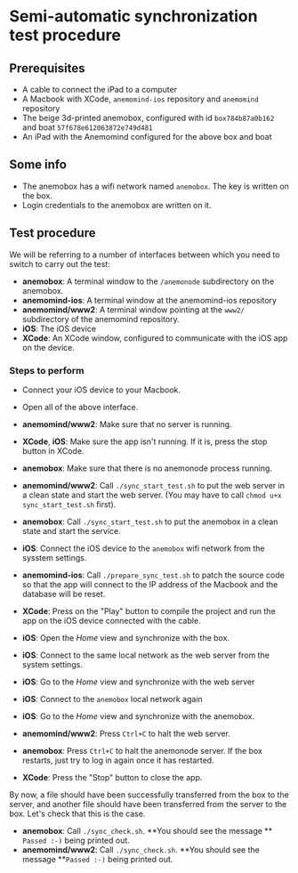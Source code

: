 # Semi-automatic synchronization test procedure

## Prerequisites
 - A cable to connect the iPad to a computer
 - A Macbook with XCode, ```anemomind-ios``` repository and ```anemomind``` repository
 - The beige 3d-printed anemobox, configured with id ```box784b87a0b162``` and boat ```57f678e612063872e749d481```
 - An iPad with the Anemomind configured for the above box and boat

## Some info
 - The anemobox has a wifi network named ```anemobox```. The key is written on the box.
 - Login credentials to the anemobox are written on it.

## Test procedure
We will be referring to a number of interfaces between which you need to switch to carry out the test:
 - **anemobox**: A terminal window to the ```/anemonode``` subdirectory on the anemobox.
 - **anemomind-ios**: A terminal window at the anemomind-ios repository
 - **anemomind/www2**: A terminal window pointing at the ```www2/``` subdirectory of the anemomind repository.
 - **iOS**: The iOS device
 - **XCode**: An XCode window, configured to communicate with the iOS app on the device.
 
### Steps to perform
 - Connect your iOS device to your Macbook.
 - Open all of the above interface.
 - **anemomind/www2**: Make sure that no server is running.
 - **XCode**, **iOS**: Make sure the app isn't running. If it is, press the stop button in XCode.

 - **anemobox**: Make sure that there is no anemonode process running.
 - **anemomind/www2**: Call ```./sync_start_test.sh``` to put the web server in a clean state and start the web server. (You may have to call ```chmod u+x sync_start_test.sh``` first).
 - **anemobox**: Call ```./sync_start_test.sh``` to put the anemobox in a clean state and start the service.
 - **iOS**: Connect the iOS device to the ```anemobox``` wifi network from the sysstem settings.
 - **anemomind-ios**: Call ```./prepare_sync_test.sh``` to patch the source code so that the app will connect to the IP address of the Macbook and the database will be reset.
 - **XCode**: Press on the "Play" button to compile the project and run the app on the iOS device connected with the cable.
 - **iOS**: Open the *Home* view and synchronize with the box.
 - **iOS**: Connect to the same local network as the web server from the system settings.
 - **iOS**: Go to the *Home* view and synchronize with the web server
 - **iOS**: Connect to the ```anemobox``` local network again
 - **iOS**: Go to the *Home* view and synchronize with the anemobox.
 - **anemomind/www2**: Press ```Ctrl+C``` to halt the web server.
 - **anemobox**: Press ```Ctrl+C``` to halt the anemonode server. If the box restarts, just try to log in again once it has restarted.
 - **XCode**: Press the "Stop" button to close the app.

By now, a file should have been successfully transferred from the box to the server, and another file should have been transferred from the server to the box. Let's check that this is the case.

 - **anemobox**: Call ```./sync_check.sh```. **You should see the message ** ```Passed :-)``` being printed out.
 - **anemomind/www2**: Call ```./sync_check.sh```. **You should see the message **```Passed :-)``` being printed out.
